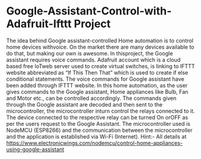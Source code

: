 # Google-Assistant-Control-with-Adafruit-Ifttt Project


The idea behind Google assistant-controlled Home automation is to control home devices withvoice. On the market there are many devices available to do that, but making our own is awesome. In thisproject, the Google assistant requires voice commands. Adafruit account which is a cloud based free IoTweb server used to create virtual switches, is linking to IFTTT website abbreviated as “If This Then That” which is used to create if else conditional statements. The voice commands for Google assistant have been
added through IFTTT website. In this home automation, as the user gives commands to the Google assistant, Home appliances like Bulb, Fan and Motor etc., can be controlled accordingly. The commands given through the Google assistant are decoded and then sent to the microcontroller, the microcontroller inturn control the relays connected to it. The device connected to the respective relay can be turned On orOFF as per the users request to the Google Assistant. The microcontroller used is NodeMCU (ESP8266)
and the communication between the microcontroller and the application is established via Wi-Fi (Internet).
Hint:- All details at https://www.electronicwings.com/nodemcu/control-home-appliances-using-google-assistant
